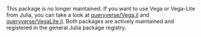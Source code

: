 This package is no longer maintained. If you want to use Vega or Vega-Lite from Julia, you can take a look at [queryverse/Vega.jl](https://github.com/queryverse/Vega.jl) and [queryverse/VegaLite.jl](https://github.com/queryverse/VegaLite.jl). Both packages are actively maintained and registered in the general Julia package registry.
